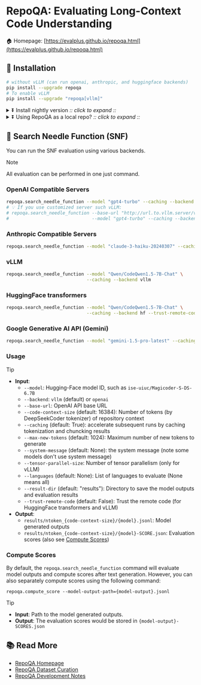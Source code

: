 # RepoQA: Evaluating Long-Context Code Understanding

🏠 Homepage: [https://evalplus.github.io/repoqa.html](https://evalplus.github.io/repoqa.html)

## 🚀 Installation

```bash
# without vLLM (can run openai, anthropic, and huggingface backends)
pip install --upgrade repoqa
# To enable vLLM
pip install --upgrade "repoqa[vllm]"
```

<details><summary>⏬ Install nightly version <i>:: click to expand ::</i></summary>
<div>

```bash
pip install --upgrade "git+https://github.com/evalplus/repoqa.git"                 # without vLLM
pip install --upgrade "repoqa[vllm] @ git+https://github.com/evalplus/repoqa@main" # with vLLM
```

</div>
</details>

<details><summary>⏬ Using RepoQA as a local repo? <i>:: click to expand ::</i></summary>
<div>

```bash
git clone https://github.com/evalplus/repoqa.git
cd repoqa
export PYTHONPATH=$PYTHONPATH:$(pwd)
pip install -r requirements.txt
```

</div>
</details>

## 🏁 Search Needle Function (SNF)

You can run the SNF evaluation using various backends.

> [!Note]
>
> All evaluation can be performed in one just command.

### OpenAI Compatible Servers

```bash
repoqa.search_needle_function --model "gpt4-turbo" --caching --backend openai
# 💡 If you use customized server such vLLM:
# repoqa.search_needle_function --base-url "http://url.to.vllm.server/v1" \
#                               --model "gpt4-turbo" --caching --backend openai
```

### Anthropic Compatible Servers

```bash
repoqa.search_needle_function --model "claude-3-haiku-20240307" --caching --backend anthropic
```

### vLLM

```bash
repoqa.search_needle_function --model "Qwen/CodeQwen1.5-7B-Chat" \
                              --caching --backend vllm
```

### HuggingFace transformers

```bash
repoqa.search_needle_function --model "Qwen/CodeQwen1.5-7B-Chat" \
                              --caching --backend hf --trust-remote-code
```

### Google Generative AI API (Gemini)

```bash
repoqa.search_needle_function --model "gemini-1.5-pro-latest" --caching --backend google
```

### Usage

> [!Tip]
>
> - **Input**:
>   - `--model`: Hugging-Face model ID, such as `ise-uiuc/Magicoder-S-DS-6.7B`
>   - `--backend`: `vllm` (default) or `openai`
>   - `--base-url`: OpenAI API base URL
>   - `--code-context-size` (default: 16384): Number of tokens (by DeepSeekCoder tokenizer) of repository context
>   - `--caching` (default: True): accelerate subsequent runs by caching tokenization and chuncking results
>   - `--max-new-tokens` (default: 1024): Maximum number of new tokens to generate
>   - `--system-message` (default: None): the system message (note some models don't use system message)
>   - `--tensor-parallel-size`: Number of tensor parallelism (only for vLLM)
>   - `--languages` (default: None): List of languages to evaluate (None means all)
>   - `--result-dir` (default: "results"): Directory to save the model outputs and evaluation results
>   - `--trust-remote-code` (default: False): Trust the remote code (for HuggingFace transformers and vLLM)
> - **Output**:
>   - `results/ntoken_{code-context-size}/{model}.jsonl`: Model generated outputs
>   - `results/ntoken_{code-context-size}/{model}-SCORE.json`: Evaluation scores (also see [Compute Scores](#compute-scores))

### Compute Scores

By default, the `repoqa.search_needle_function` command will evaluate model outputs and compute scores after text generation.
However, you can also separately compute scores using the following command:

```shell
repoqa.compute_score --model-output-path={model-output}.jsonl
```

> [!Tip]
>
> - **Input**: Path to the model generated outputs.
> - **Output**: The evaluation scores would be stored in `{model-output}-SCORES.json`

## 📚 Read More

- [RepoQA Homepage](https://evalplus.github.io/repoqa.html)
- [RepoQA Dataset Curation](docs/curate_dataset.md)
- [RepoQA Development Notes](docs/dev_note.md)
